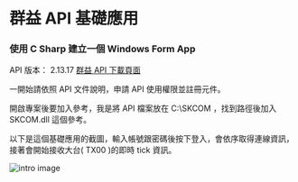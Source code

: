 # 群益 API 基礎應用

### 使用 C Sharp 建立一個 Windows Form App

API 版本： 2.13.17  [群益 API 下載頁面](https://www.capital.com.tw/Service2/download/API.asp)

一開始請依照 API 文件說明，申請 API 使用權限並註冊元件。

開啟專案後要加入參考，我是將 API 檔案放在 C:\SKCOM ，找到路徑後加入 SKCOM.dll 這個參考。

以下是這個基礎應用的截圖，輸入帳號跟密碼後按下登入，會依序取得連線資訊，接著會開始接收大台( TX00 )的即時 tick 資訊。

![intro image](https://raw.githubusercontent.com/itisjoe/CapitalAPI_Basic/master/intro.jpg)
